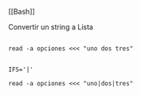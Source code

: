 [[Bash]]

Convertir  un string a Lista

``` Space separator

read -a opciones <<< "uno dos tres"

```

``` Custom Separador 

IFS='|'

read -a opciones <<< "uno|dos|tres"

```
